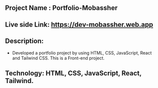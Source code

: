 ## Project Name : Portfolio-Mobassher

## Live side Link: https://dev-mobassher.web.app

## Description: 
- Developed a portfolio project by using HTML, CSS, JavaScript, React and Tailwind CSS. This is a Front-end project.

## Technology: HTML, CSS, JavaScript, React, Tailwind.
